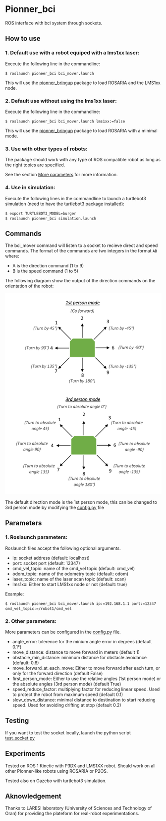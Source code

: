 # Pionner_bci

ROS interface with bci system through sockets.

## How to use

### 1. Default use with a robot equiped with a lms1xx laser:
Execute the following line in the commandline:
```
$ roslaunch pioneer_bci bci_mover.launch
```
This will use the [pionner_bringup](https://github.com/amineHorseman/pioneer_bringup) package to load ROSARIA and the LMS1xx node.

### 2. Default use without using the lms1xx laser:
Execute the following line in the commandline:
```
$ roslaunch pioneer_bci bci_mover.launch lms1xx:=false
```
This will use the [pionner_bringup](https://github.com/amineHorseman/pioneer_bringup) package to load ROSARIA with a minimal mode.

### 3. Use with other types of robots:
The package should work with any type of ROS compatible robot as long as the right topics are specified.

See the section [More parameters](https://github.com/amineHorseman/pioneer_bci#parameters) for more information.

### 4. Use in simulation:
Execute the following lines in the commandline to launch a turtlebot3 simulation (need to have the turtlebot3 package installed):
```
$ export TURTLEBOT3_MODEL=burger
$ roslaunch pioneer_bci simulation.launch
```

## Commands

The bci_mover command will listen to a socket to recieve direct and speed commands. The format of the commands are two integers in the format `AB` where:
- A is the direction command (1 to 9)
- B is the speed command (1 to 5)

The following diagram show the output of the direction commands on the orientation of the robot:

![direction-commands](direction-commands.png)

The default direction mode is the 1st person mode, this can be changed to 3rd person mode by modifying the [config.py](https://github.com/amineHorseman/pioneer_bci/nodes/config.py) file

## Parameters

### 1. Roslaunch parameters:

Roslaunch files accept the following optional arguments.
- ip: socket address (default: localhost)
- port: socket port (default: 12347)
- cmd_vel_topic: name of the cmd_vel topic (default: cmd_vel)
- odom_topic: name of the odometry topic (default: odom)
- laser_topic: name of the laser scan topic (default: scan)
- lms1xx: Either to start LMS1xx node or not (default: true)

Example: 
```
$ roslaunch pioneer_bci bci_mover.launch ip:=192.168.1.1 port:=12347 cmd_vel_topic:=/robot1/cmd_vel
```

### 2. Other parameters:

More parameters can be configured in the [config.py](https://github.com/amineHorseman/pioneer_bci/nodes/config.py) file.

- angle_error: tolerence for the minium angle error in degrees (default 0.1°)
- move_distance: distance to move forward in meters (default 1)
- obstacle_min_distance: minimum distance for obstacle avoidance (default: 0.6)
- move_forward_at_each_move: Either to move forward after each turn, or only for the forward direction (default False)
- first_person_mode: Either to use the relative angles (1st person mode) or the absolute angles (3rd person mode) (default True)
- speed_reduce_factor: multiplying factor for reducing linear speed. Used to protect the robot from maximum speed (default 0.1)
- slow_down_distance: minimal distance to destination to start reducing speed. Used for avoiding drifting at stop (default 0.2)

## Testing

If you want to test the socket locally, launch the python script [test_socket.py](https://github.com/amineHorseman/pioneer_bci/nodes/test_socket.py)


## Experiments
Tested on ROS 1 Kinetic with P3DX and LMS1XX robot. Should work on all other Pionner-like robots using ROSARIA or P2OS.

Tested also on Gazebo with turtlebot3 simulation.

## Aknowledgement

Thanks to LARESI laboratory (University of Sciences and Technology of Oran) for providing the plateform for real-robot experimentations.
